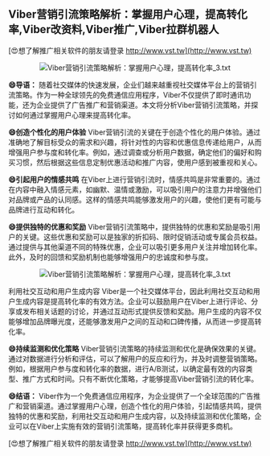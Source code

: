 ## **Viber营销引流策略解析：掌握用户心理，提高转化率,Viber改资料,Viber推广,Viber拉群机器人**

[😍想了解推广相关软件的朋友请登录 http://www.vst.tw](http://www.vst.tw)

 <center><img src="https://vst.tw/MP4/tuiguang/png/8.png" alt="Viber营销引流策略解析：掌握用户心理，提高转化率_3.txt"></center>

**😄导语：**
随着社交媒体的快速发展，企业们越来越重视社交媒体平台上的营销引流策略。作为一种全球领先的免费通信应用程序，Viber不仅提供了即时通讯功能，还为企业提供了广告推广和营销渠道。本文将分析Viber营销引流策略，并探讨如何通过掌握用户心理来提高转化率。

**😄创造个性化的用户体验**
Viber营销引流的关键在于创造个性化的用户体验。通过准确地了解目标受众的需求和兴趣，将针对性的内容和优惠信息传递给用户，从而增强用户参与度和转化率。例如，通过调查或分析用户数据，确定他们的偏好和购买习惯，然后根据这些信息定制优惠活动和推广内容，使用户感到被重视和关心。

**😄引起用户的情感共鸣**
在Viber上进行营销引流时，情感共鸣是非常重要的。通过在内容中融入情感元素，如幽默、温情或激励，可以吸引用户的注意力并增强他们对品牌或产品的认同感。这样的情感共鸣能够激发用户的兴趣，使他们更有可能与品牌进行互动和转化。

**😄提供独特的优惠和奖励**
Viber营销引流策略中，提供独特的优惠和奖励是吸引用户的关键。这些优惠和奖励可以是独家的折扣码、限时促销活动或专属会员权益。通过提供与其他渠道不同的特殊优惠，企业可以吸引更多用户关注并增加转化率。此外，及时的回馈和奖励机制也能够增强用户的忠诚度和参与度。

 <center><img src="https://vst.tw/MP4/tuiguang/png/2.png" alt="Viber营销引流策略解析：掌握用户心理，提高转化率_3.txt"></center>

利用社交互动和用户生成内容
Viber是一个社交媒体平台，因此利用社交互动和用户生成内容是提高转化率的有效方法。企业可以鼓励用户在Viber上进行评论、分享或发布相关话题的讨论，并通过互动形式提供反馈和奖励。用户生成的内容不仅能够增加品牌曝光度，还能够激发用户之间的互动和口碑传播，从而进一步提高转化率。

**😄持续监测和优化策略**
Viber营销引流策略的持续监测和优化是确保效果的关键。通过对数据进行分析和评估，可以了解用户的反应和行为，并及时调整营销策略。例如，根据用户参与度和转化率的数据，进行A/B测试，以确定最有效的内容类型、推广方式和时间。只有不断优化策略，才能够提高Viber营销引流的转化率。

**😄结语：**
Viber作为一个免费通信应用程序，为企业提供了一个全球范围的广告推广和营销渠道。通过掌握用户心理，创造个性化的用户体验，引起情感共鸣，提供独特的优惠和奖励，利用社交互动和用户生成内容，以及持续监测和优化策略，企业可以在Viber上实施有效的营销引流策略，提高转化率并获得更多商机。

[😍想了解推广相关软件的朋友请登录 http://www.vst.tw](http://www.vst.tw)



